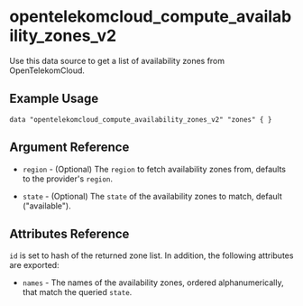 # opentelekomcloud_compute_availability_zones_v2

Use this data source to get a list of availability zones from OpenTelekomCloud.

## Example Usage

```hcl
data "opentelekomcloud_compute_availability_zones_v2" "zones" { }
```

## Argument Reference

* `region` - (Optional) The `region` to fetch availability zones from, defaults to the provider's `region`.

* `state` - (Optional) The `state` of the availability zones to match, default ("available").


## Attributes Reference

`id` is set to hash of the returned zone list. In addition, the following attributes are exported:

* `names` - The names of the availability zones, ordered alphanumerically, that match the queried `state`.
